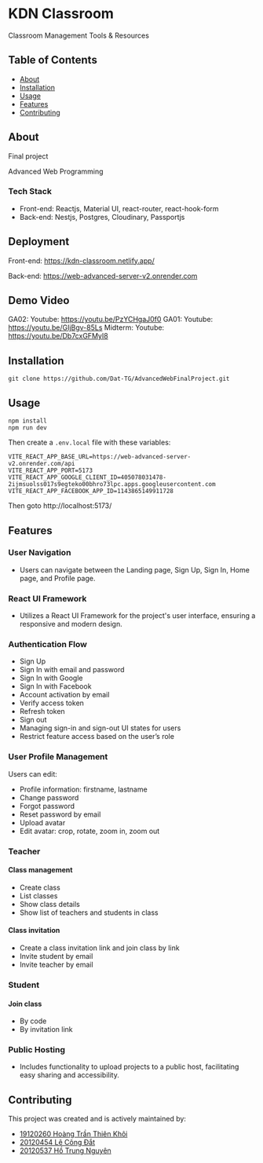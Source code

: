 # KDN Classroom

Classroom Management Tools & Resources

## Table of Contents

- [About](#about)
- [Installation](#installation)
- [Usage](#usage)
- [Features](#features)
- [Contributing](#contributing)

## About

Final project

Advanced Web Programming

### Tech Stack
- Front-end: Reactjs, Material UI, react-router, react-hook-form
- Back-end: Nestjs, Postgres, Cloudinary, Passportjs

## Deployment

Front-end: https://kdn-classroom.netlify.app/

Back-end: https://web-advanced-server-v2.onrender.com

## Demo Video
GA02: Youtube: https://youtu.be/PzYCHgaJ0f0
GA01: Youtube: https://youtu.be/GIjBgv-85Ls
Midterm: Youtube: https://youtu.be/Db7cxGFMyI8

## Installation

```
git clone https://github.com/Dat-TG/AdvancedWebFinalProject.git
```

## Usage

```
npm install
npm run dev
```

Then create a `.env.local` file with these variables:

```
VITE_REACT_APP_BASE_URL=https://web-advanced-server-v2.onrender.com/api
VITE_REACT_APP_PORT=5173
VITE_REACT_APP_GOOGLE_CLIENT_ID=405078031478-2ijmsuolss017s9egteko00bhro73lpc.apps.googleusercontent.com
VITE_REACT_APP_FACEBOOK_APP_ID=1143865149911728
```

Then goto http://localhost:5173/

## Features

### User Navigation
- Users can navigate between the Landing page, Sign Up, Sign In, Home page, and Profile page.

### React UI Framework
- Utilizes a React UI Framework for the project's user interface, ensuring a responsive and modern design.

### Authentication Flow
- Sign Up
- Sign In with email and password
- Sign In with Google
- Sign In with Facebook
- Account activation by email
- Verify access token
- Refresh token
- Sign out
- Managing sign-in and sign-out UI states for users
- Restrict feature access based on the user’s role

### User Profile Management
Users can edit:
- Profile information: firstname, lastname
- Change password
- Forgot password
- Reset password by email
- Upload avatar
- Edit avatar: crop, rotate, zoom in, zoom out

### Teacher

#### Class management
- Create class
- List classes
- Show class details
- Show list of teachers and students in class

#### Class invitation
- Create a class invitation link and join class by link
- Invite student by email
- Invite teacher by email

### Student

#### Join class
- By code
- By invitation link

### Public Hosting
- Includes functionality to upload projects to a public host, facilitating easy sharing and accessibility.

## Contributing

This project was created and is actively maintained by:

- [19120260 Hoàng Trần Thiên Khôi](https://github.com/thienkhoi0604/)
- [20120454 Lê Công Đắt](https://github.com/dat-tg)
- [20120537 Hồ Trung Nguyên](https://github.com/hotrungnguyen76)
